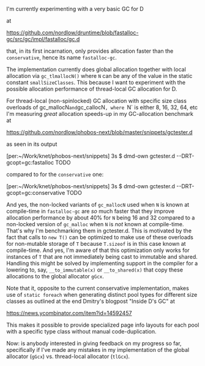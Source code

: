 I'm currently experimenting with a very basic GC for D

at

https://github.com/nordlow/druntime/blob/fastalloc-gc/src/gc/impl/fastalloc/gc.d

that, in its first incarnation, only provides allocation faster than the
`conservative`, hence its name `fastalloc-gc`.

The implementation currently does global allocation together with local
allocation via `gc_tlmallocN()` where `N` can be any of the value in the static
constant `smallSizeClasses`. This because I want to experiment with the possible
allocation performance of thread-local GC allocation for D.

For thread-local (non-spinlocked) GC allocation with specific size class
overloads of gc_mallocN` and `gc_callocN`, where `N` is either 8, 16, 32, 64,
etc I'm measuring _great_ allocation speeds-up in my GC-allocation benchmark at

https://github.com/nordlow/phobos-next/blob/master/snippets/gctester.d

as seen in its output

[per:~/Work/knet/phobos-next/snippets] 3s $ dmd-own gctester.d --DRT-gcopt=gc:fastalloc
TODO

compared to for the `conservative` one:

[per:~/Work/knet/phobos-next/snippets] 3s $ dmd-own gctester.d --DRT-gcopt=gc:conservative
TODO

And yes, the non-locked variants of `gc_mallocN` used when `N` is known at
compile-time in `fastalloc-gc` are _so_ much faster that they improve allocation
performance by about 40% for `N` being 16 and 32 compared to a non-locked
version of `gc_malloc` when `N` is _not_ known at compile-time. That's why I'm
benchmarking them in gctester.d. This is motivated by the fact that calls to
`new T()` can be optimized to make use of these overloads for non-mutable
storage of `T` because `T.sizeof` is in this case known at compile-time. And
yes, I'm aware of that this optimization only works for instances of `T` that
are not immediately being cast to immutable and shared. Handling this might be
solved by implementing support in the compiler for a lowering to, say,
`__to_immutable(x)` or `__to_shared(x)` that copy these allocations to the
global allocator `gGcx`.

Note that it, opposite to the current conservative implementation, makes use of
`static foreach` when generating distinct pool types for different size classes
as outlined at the end Dmitry's blogpost "Inside D's GC" at

https://news.ycombinator.com/item?id=14592457

This makes it possible to provide specialized page info layouts for each pool
with a specific type class without manual code-duplication.

Now: is anybody interested in giving feedback on my progress so far,
specifically if I've made any mistakes in my implementation of the global
allocator (`gGcx`) vs. thread-local allocator (`tlGcx`).
